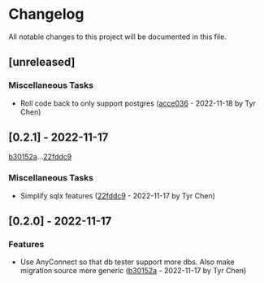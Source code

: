 # Changelog

All notable changes to this project will be documented in this file.

## [unreleased]

### Miscellaneous Tasks

- Roll code back to only support postgres ([acce036](acce0360bf4c95a7cf6dcb30509ba52d645ab6c2) - 2022-11-18 by Tyr Chen)

## [0.2.1] - 2022-11-17

[b30152a](b30152a9899f1f04199d337b457dcbaa2a102505)...[22fddc9](22fddc9fddf8267b36d82899ec029af4d28aa5ee)

### Miscellaneous Tasks

- Simplify sqlx features ([22fddc9](22fddc9fddf8267b36d82899ec029af4d28aa5ee) - 2022-11-17 by Tyr Chen)

## [0.2.0] - 2022-11-17

### Features

- Use AnyConnect so that db tester support more dbs. Also make migration source more generic ([b30152a](b30152a9899f1f04199d337b457dcbaa2a102505) - 2022-11-17 by Tyr Chen)

<!-- generated by git-cliff -->
